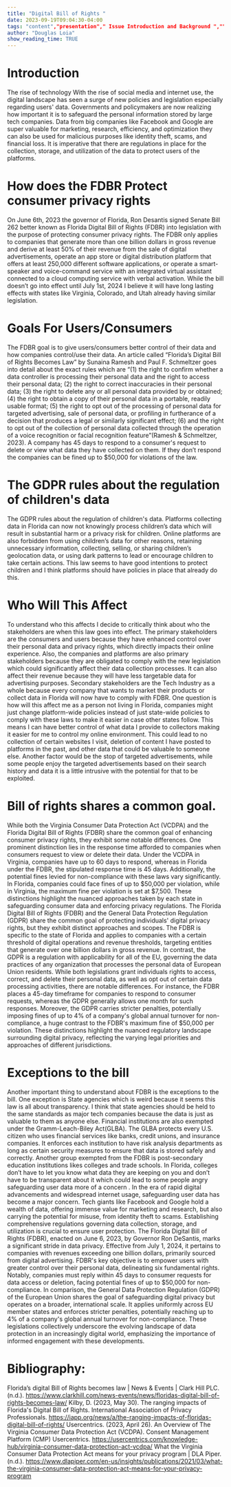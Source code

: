```yaml
---
title: "Digital Bill of Rights "
date: 2023-09-19T09:04:30-04:00
tags: "content","presentation"," Issue Introduction and Background ",""Digital Bill of Rights"
author: "Douglas Loia"
show_reading_time: TRUE
---
```

# Introduction
 The rise of technology 
With the rise of social media and internet use, the digital landscape has seen a surge of new policies and legislation especially regarding users' data. Governments and policymakers are now realizing how important it is to safeguard the personal information stored by large tech companies. Data from big companies like Facebook and Google are super valuable for marketing, research, efficiency, and optimization they can also be used for malicious purposes like identity theft, scams, and financial loss. It is imperative that there are regulations in place for the collection, storage, and utilization of the data to protect users of the platforms.
# How does the FDBR Protect consumer privacy rights 
On June 6th, 2023 the governor of Florida, Ron Desantis signed Senate Bill 262 better known as Florida Digital Bill of Rights (FDBR) into legislation with the purpose of protecting consumer privacy rights. The FDBR only applies to companies that generate more than one billion dollars in gross revenue and derive at least 50% of their revenue from the sale of digital advertisements, operate an app store or digital distribution platform that offers at least 250,000 different software applications, or operate a smart-speaker and voice-command service with an integrated virtual assistant connected to a cloud computing service with verbal activation. While the bill doesn’t go into effect until July 1st, 2024 I believe it will have long lasting effects with states like Virginia, Colorado, and Utah already having similar legislation.
# Goals For Users/Consumers 
The FDBR goal is to give users/consumers better control of their data and how companies control/use their data. An article called “Florida’s Digital Bill of Rights Becomes Law” by Sunaina Ramesh and Paul F. Schmeltzer goes into detail about the exact rules which are “(1) the right to confirm whether a data controller is processing their personal data and the right to access their personal data; (2) the right to correct inaccuracies in their personal data; (3) the right to delete any or all personal data provided by or obtained; (4) the right to obtain a copy of their personal data in a portable, readily usable format; (5) the right to opt out of the processing of personal data for targeted advertising, sale of personal data, or profiling in furtherance of a decision that produces a legal or similarly significant effect; (6) and the right to opt out of the collection of personal data collected through the operation of a voice recognition or facial recognition feature”(Ramesh & Schmeltzer, 2023). A company has 45 days to respond to a consumer's request to delete or view what data they have collected on them. If they don’t respond the companies can be fined up to $50,000 for violations of the law.
# The GDPR  rules about the regulation of children's data 
The GDPR  rules about the regulation of children's data. Platforms collecting data in Florida can now not knowingly process children’s data which will result in substantial harm or a privacy risk for children. Online platforms are also forbidden from using children’s data for other reasons, retaining unnecessary information, collecting, selling, or sharing children’s geolocation data, or using dark patterns to lead or encourage children to take certain actions. This law seems to have good intentions to protect children and I think platforms should have policies in place that already do this.
# Who Will This Affect 
To understand who this affects I decide to critically think about who the stakeholders are when this law goes into effect. The primary stakeholders are the consumers and users because they have enhanced control over their personal data and privacy rights, which directly impacts their online experience. Also, the companies and platforms are also primary stakeholders because they are obligated to comply with the new legislation which could significantly affect their data collection processes. It can also affect their revenue because they will have less targetable data for advertising purposes. Secondary stakeholders are the Tech Industry as a whole because every company that wants to market their products or collect data in Florida will now have to comply with FDBR.
	One question is how will this affect me as a person not living in Florida, companies might just change platform-wide policies instead of just state-wide policies to comply with these laws to make it easier in case other states follow. This means I can have better control of what data I provide to collectors making it easier for me to control my online environment. This could lead to no collection of certain websites I visit, deletion of content I have posted to platforms in the past, and other data that could be valuable to someone else. Another factor would be the stop of targeted advertisements, while some people enjoy the targeted advertisements based on their search history and data it is a little intrusive with the potential for that to be exploited.
# Bill of rights shares a common goal.
While both the Virginia Consumer Data Protection Act (VCDPA) and the Florida Digital Bill of Rights (FDBR) share the common goal of enhancing consumer privacy rights, they exhibit some notable differences. One prominent distinction lies in the response time afforded to companies when consumers request to view or delete their data. Under the VCDPA in Virginia, companies have up to 60 days to respond, whereas in Florida under the FDBR, the stipulated response time is 45 days. Additionally, the potential fines levied for non-compliance with these laws vary significantly. In Florida, companies could face fines of up to $50,000 per violation, while in Virginia, the maximum fine per violation is set at $7,500. These distinctions highlight the nuanced approaches taken by each state in safeguarding consumer data and enforcing privacy regulations.
	The Florida Digital Bill of Rights (FDBR) and the General Data Protection Regulation (GDPR) share the common goal of protecting individuals' digital privacy rights, but they exhibit distinct approaches and scopes. The FDBR is specific to the state of Florida and applies to companies with a certain threshold of digital operations and revenue thresholds, targeting entities that generate over one billion dollars in gross revenue. In contrast, the GDPR is a  regulation with applicability for all of the EU, governing the data practices of any organization that processes the personal data of European Union residents. While both legislations grant individuals rights to access, correct, and delete their personal data, as well as opt out of certain data processing activities, there are notable differences. For instance, the FDBR places a 45-day timeframe for companies to respond to consumer requests, whereas the GDPR generally allows one month for such responses. Moreover, the GDPR carries stricter penalties, potentially imposing fines of up to 4% of a company's global annual turnover for non-compliance, a huge contrast to the FDBR's maximum fine of $50,000 per violation. These distinctions highlight the nuanced regulatory landscape surrounding digital privacy, reflecting the varying legal priorities and approaches of different jurisdictions.
# Exceptions to the bill
Another important thing to understand about FDBR is the exceptions to the bill. One exception is State agencies which is weird because it seems this law is all about transparency. I think that state agencies should be held to the same standards as major tech companies because the data is just as valuable to them as anyone else. Financial institutions are also exempted under the Gramm-Leach-Biley Act(GLBA). The GLBA protects every U.S. citizen who uses financial services like banks, credit unions, and insurance companies. It enforces each institution to have risk analysis departments as long as certain security measures to ensure that data is stored safely and correctly. Another group exempted from the FDBR is post-secondary education institutions likes colleges and trade schools. In Florida, colleges don’t have to let you know what data they are keeping on you and don’t have to be transparent about it which could lead to some people angry
safeguarding user data more of a concern .
In the era of rapid digital advancements and widespread internet usage, safeguarding user data has become a major concern. Tech giants like Facebook and Google hold a wealth of data, offering immense value for marketing and research, but also carrying the potential for misuse, from identity theft to scams. Establishing comprehensive regulations governing data collection, storage, and utilization is crucial to ensure user protection. The Florida Digital Bill of Rights (FDBR), enacted on June 6, 2023, by Governor Ron DeSantis, marks a significant stride in data privacy. Effective from July 1, 2024, it pertains to companies with revenues exceeding one billion dollars, primarily sourced from digital advertising. FDBR's key objective is to empower users with greater control over their personal data, delineating six fundamental rights. Notably, companies must reply within 45 days to consumer requests for data access or deletion, facing potential fines of up to $50,000 for non-compliance. In comparison, the General Data Protection Regulation (GDPR) of the European Union shares the goal of safeguarding digital privacy but operates on a broader, international scale. It applies uniformly across EU member states and enforces stricter penalties, potentially reaching up to 4% of a company's global annual turnover for non-compliance. These legislations collectively underscore the evolving landscape of data protection in an increasingly digital world, emphasizing the importance of informed engagement with these developments.
# Bibliography:
Florida’s digital Bill of Rights becomes law | News & Events | Clark Hill PLC. (n.d.). https://www.clarkhill.com/news-events/news/floridas-digital-bill-of-rights-becomes-law/
Kilby, D. (2023, May 30). The ranging impacts of Florida's Digital Bill of Rights. International Association of Privacy Professionals. https://iapp.org/news/a/the-ranging-impacts-of-floridas-digital-bill-of-rights/
Usercentrics. (2023, April 26). An Overview of The Virginia Consumer Data Protection Act (VCDPA). Consent Management Platform (CMP) Usercentrics. https://usercentrics.com/knowledge-hub/virginia-consumer-data-protection-act-vcdpa/
What the Virginia Consumer Data Protection Act means for your privacy program | DLA Piper. (n.d.). https://www.dlapiper.com/en-us/insights/publications/2021/03/what-the-virginia-consumer-data-protection-act-means-for-your-privacy-program



